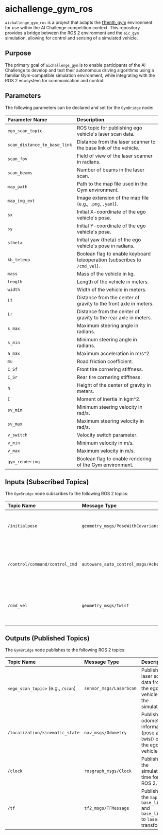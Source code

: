 # aichallenge_gym_ros

`aichallenge_gym_ros` is a project that adapts the [f1tenth_gym](https://github.com/f1tenth/f1tenth_gym) environment for use within the AI Challenge competition context. This repository provides a bridge between the ROS 2 environment and the `aic_gym` simulation, allowing for control and sensing of a simulated vehicle.

## Purpose

The primary goal of `aichallenge_gym` is to enable participants of the AI Challenge to develop and test their autonomous driving algorithms using a familiar Gym-compatible simulation environment, while integrating with the ROS 2 ecosystem for communication and control.

## Parameters

The following parameters can be declared and set for the `GymBridge` node:

| Parameter Name            | Description                                                               |
| :------------------------ | :------------------------------------------------------------------------ |
| `ego_scan_topic`          | ROS topic for publishing ego vehicle's laser scan data.                   |
| `scan_distance_to_base_link` | Distance from the laser scanner to the base link of the vehicle.          |
| `scan_fov`                | Field of view of the laser scanner in radians.                            |
| `scan_beams`              | Number of beams in the laser scan.                                        |
| `map_path`                | Path to the map file used in the Gym environment.                         |
| `map_img_ext`             | Image extension of the map file (e.g., `.png`, `.yaml`).                  |
| `sx`                      | Initial X-coordinate of the ego vehicle's pose.                           |
| `sy`                      | Initial Y-coordinate of the ego vehicle's pose.                           |
| `stheta`                  | Initial yaw (theta) of the ego vehicle's pose in radians.                 |
| `kb_teleop`               | Boolean flag to enable keyboard teleoperation (subscribes to `/cmd_vel`). |
| `mass`                    | Mass of the vehicle in kg.                                                |
| `length`                  | Length of the vehicle in meters.                                          |
| `width`                   | Width of the vehicle in meters.                                           |
| `lf`                      | Distance from the center of gravity to the front axle in meters.          |
| `lr`                      | Distance from the center of gravity to the rear axle in meters.           |
| `s_max`                   | Maximum steering angle in radians.                                        |
| `s_min`                   | Minimum steering angle in radians.                                        |
| `a_max`                   | Maximum acceleration in m/s^2.                                            |
| `mu`                      | Road friction coefficient.                                                |
| `C_Sf`                    | Front tire cornering stiffness.                                           |
| `C_Sr`                    | Rear tire cornering stiffness.                                            |
| `h`                       | Height of the center of gravity in meters.                                |
| `I`                       | Moment of inertia in kgm^2.                                               |
| `sv_min`                  | Minimum steering velocity in rad/s.                                       |
| `sv_max`                  | Maximum steering velocity in rad/s.                                       |
| `v_switch`                | Velocity switch parameter.                                                |
| `v_min`                   | Minimum velocity in m/s.                                                  |
| `v_max`                   | Maximum velocity in m/s.                                                  |
| `gym_rendering`           | Boolean flag to enable rendering of the Gym environment.                  |

## Inputs (Subscribed Topics)

The `GymBridge` node subscribes to the following ROS 2 topics:

| Topic Name                  | Message Type                            | Description                                        |
| :-------------------------- | :-------------------------------------- | :------------------------------------------------- |
| `/initialpose`              | `geometry_msgs/PoseWithCovarianceStamped` | Used to reset the ego vehicle's pose in the simulation. |
| `/control/command/control_cmd` | `autoware_auto_control_msgs/AckermannControlCommand` | Receives steering angle and speed commands for the ego vehicle. |
| `/cmd_vel`                  | `geometry_msgs/Twist`                   | (Optional) Used for keyboard teleoperation if `kb_teleop` is enabled. |

## Outputs (Published Topics)

The `GymBridge` node publishes to the following ROS 2 topics:

| Topic Name                | Message Type                | Description                                                          |
| :------------------------ | :-------------------------- | :------------------------------------------------------------------- |
| `<ego_scan_topic>` (e.g., `/scan`) | `sensor_msgs/LaserScan`     | Publishes laser scan data from the ego vehicle in the simulation.    |
| `/localization/kinematic_state` | `nav_msgs/Odometry`         | Publishes odometry information (pose and twist) of the ego vehicle.  |
| `/clock`                  | `rosgraph_msgs/Clock`       | Publishes the simulated time for ROS 2.                              |
| `/tf`                     | `tf2_msgs/TFMessage`        | Publishes the `map` to `base_link` and `base_link` to `laser` transforms. |
